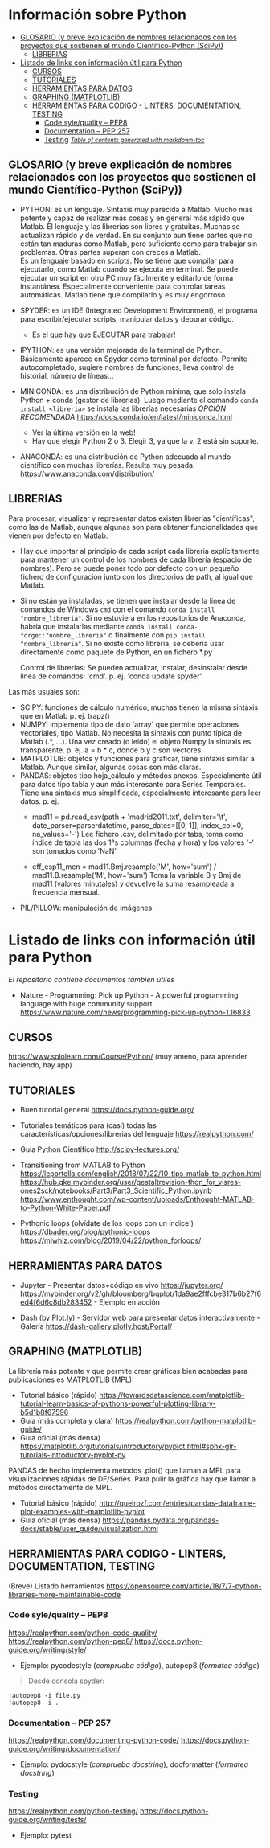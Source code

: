 # Información sobre Python

- [GLOSARIO (y breve explicación de nombres relacionados con los proyectos que sostienen el mundo Científico-Python (SciPy))](##glosario--y-breve-explicaci-n-de-nombres-relacionados-con-los-proyectos-que-sostienen-el-mundo-cient-fico-python--scipy--)
  * [LIBRERIAS](##librerias)
- [Listado de links con información útil para Python](##listado-de-links-con-informaci-n--til-para-python)
  * [CURSOS](##cursos)
  * [TUTORIALES](##tutoriales)
  * [HERRAMIENTAS PARA DATOS](##herramientas-para-datos)
  * [GRAPHING (MATPLOTLIB)](##graphing--matplotlib-)
  * [HERRAMIENTAS PARA CODIGO - LINTERS, DOCUMENTATION, TESTING](##herramientas-para-codigo---linters--documentation--testing)
    + [Code syle/quality – PEP8](##code-syle-quality---pep8)
    + [Documentation – PEP 257](##documentation---pep-257)
    + [Testing](##testing)
<small><i><a href='http://ecotrust-canada.github.io/markdown-toc/'>Table of contents generated with markdown-toc</a></i></small>
    
## GLOSARIO (y breve explicación de nombres relacionados con los proyectos que sostienen el mundo Científico-Python (SciPy))
- PYTHON: es un lenguaje. Sintaxis muy parecida a Matlab.
	Mucho más potente y capaz de realizar más cosas y en general más rápido que Matlab.
	El lenguaje y las librerías son libres y gratuitas. Muchas se actualizan rápido y de verdad.
	En su conjunto aun tiene partes que no están tan maduras como Matlab, pero suficiente como para trabajar sin problemas. Otras partes superan con creces a Matlab.	
	Es un lenguaje basado en scripts. No se tiene que compilar para ejecutarlo, como Matlab cuando se ejecuta en terminal. Se puede ejecutar un script en otro PC muy fácilmente y editarlo de forma instantánea. Especialmente conveniente para controlar tareas automáticas. Matlab tiene que compilarlo y es muy engorroso.

- SPYDER: es un IDE (Integrated Development Environment), el programa para escribir/ejecutar scripts, manipular datos y depurar código.
	* Es el que hay que EJECUTAR para trabajar!

- IPYTHON: es una versión mejorada de la terminal de Python. Básicamente aparece en Spyder como terminal por defecto. Permite autocompletado, sugiere nombres de funciones, lleva control de historial, número de líneas...

- MINICONDA: es una distribución de Python mínima, que solo instala Python + conda (gestor de librerias). Luego mediante el comando `conda install <libreria>` se instala las librerías necesarias *_OPCIÓN RECOMENDADA_*
https://docs.conda.io/en/latest/miniconda.html
	* Ver la última versión en la web!
	* Hay que elegir Python 2 o 3. Elegir 3, ya que la v. 2 está sin soporte.

- ANACONDA: es una distribución de Python adecuada al mundo científico con muchas librerías. Resulta muy pesada.
	https://www.anaconda.com/distribution/
	
## LIBRERIAS
Para procesar, visualizar y representar datos existen librerías "científicas", como las de Matlab, aunque algunas son para obtener funcionalidades que vienen por defecto en Matlab.
* Hay que importar al principio de cada script cada libreria explícitamente, para mantener un control de los nombres de cada librería (espacio de nombres). Pero se puede poner todo por defecto con un pequeño fichero de configuración junto con los directorios de path, al igual que Matlab.

* Si no están ya instaladas, se tienen que instalar desde la linea de comandos de Windows `cmd` con el comando `conda install "nombre_libreria"`. Si no estuviera en los repositorios de Anaconda, habría que instalarlas mediante `conda install conda-forge::"nombre_libreria"` o finalmente con `pip install "nombre_libreria"`. Si no existe como librería, se debería usar directamente como paquete de Python, en un fichero *.py

	Control de librerias:
		Se pueden actualizar, instalar, desinstalar desde linea de comandos: 'cmd'.
		p. ej. 'conda update spyder'

Las más usuales son:
- SCIPY: funciones de cálculo numérico, muchas tienen la misma sintáxis que en Matlab
	p. ej. trapz()
- NUMPY: implementa tipo de dato 'array' que permite operaciones vectoriales, tipo Matlab. No necesita la sintaxis con punto típica de Matlab (.*, ...). Una vez creado (o leido) el objeto Numpy la sintaxis es transparente.
	p. ej. a = b * c, donde b y c son vectores.
- MATPLOTLIB: objetos y funciones para graficar, tiene sintaxis similar a Matlab. Aunque similar, algunas cosas son más claras.
- PANDAS: objetos tipo hoja_cálculo y métodos anexos. Especialmente útil para datos tipo tabla y aun más interesante para Series Temporales. Tiene una sintaxis mus simplificada, especialmente interesante para leer datos.
	p. ej.
	* mad11 = pd.read_csv(path + 'madrid2011.txt', delimiter='\t', date_parser=parserdatetime, parse_dates=[[0, 1]], index_col=0, na_values='-')
		Lee fichero .csv, delimitado por tabs, toma como índice de tabla las dos 1ªs columnas (fecha y hora) y los valores '-' son tomados como 'NaN'

	* eff_esp11_men = mad11.Bmj.resample('M', how='sum') / mad11.B.resample('M', how='sum')
		Toma la variable B y Bmj de mad11 (valores minutales) y devuelve la suma resampleada a frecuencia mensual.
- PIL/PILLOW: manipulación de imágenes.

# Listado de links con información útil para Python
_El repositorio contiene documentos también útiles_

* Nature - Programming: Pick up Python - A powerful programming language with huge community support
https://www.nature.com/news/programming-pick-up-python-1.16833

## CURSOS
https://www.sololearn.com/Course/Python/ (muy ameno, para aprender haciendo, hay app)

## TUTORIALES
* Buen tutorial general 
https://docs.python-guide.org/

* Tutoriales temáticos para (casi) todas las características/opciones/librerias del lenguaje
https://realpython.com/

* Guia Python Científico
http://scipy-lectures.org/

* Transitioning from MATLAB to Python
https://leportella.com/english/2018/07/22/10-tips-matlab-to-python.html
https://hub.gke.mybinder.org/user/gestaltrevision-thon_for_visres-ones2sck/notebooks/Part3/Part3_Scientific_Python.ipynb
https://www.enthought.com/wp-content/uploads/Enthought-MATLAB-to-Python-White-Paper.pdf

* Pythonic loops (olvídate de los loops con un índice!)
https://dbader.org/blog/pythonic-loops
https://mlwhiz.com/blog/2019/04/22/python_forloops/

## HERRAMIENTAS PARA DATOS
* Jupyter - Presentar datos+código en vivo
https://jupyter.org/
https://mybinder.org/v2/gh/bloomberg/bqplot/1da9ae2fffcbe317b6b27f6ed4f6d6c8db283452 - Ejemplo en acción

* Dash (by Plot.ly) - Servidor web para presentar datos interactivamente - Galería
https://dash-gallery.plotly.host/Portal/

## GRAPHING (MATPLOTLIB)
La librería más potente y que permite crear gráficas bien acabadas para publicaciones es MATPLOTLIB (MPL):
*	Tutorial básico (rápido) https://towardsdatascience.com/matplotlib-tutorial-learn-basics-of-pythons-powerful-plotting-library-b5d1b8f67596
*	Guía (más completa y clara) https://realpython.com/python-matplotlib-guide/
*	Guía oficial (más densa) https://matplotlib.org/tutorials/introductory/pyplot.html#sphx-glr-tutorials-introductory-pyplot-py

PANDAS de hecho implementa métodos .plot() que llaman a MPL para visualizaciones rápidas de DF/Series. Para pulir la gráfica hay que llamar a métodos directamente de MPL.
*	Tutorial básico (rápido) http://queirozf.com/entries/pandas-dataframe-plot-examples-with-matplotlib-pyplot
*	Guía oficial (más densa) https://pandas.pydata.org/pandas-docs/stable/user_guide/visualization.html

## HERRAMIENTAS PARA CODIGO - LINTERS, DOCUMENTATION, TESTING
(Breve) Listado herramientas
https://opensource.com/article/18/7/7-python-libraries-more-maintainable-code

### Code syle/quality – PEP8
https://realpython.com/python-code-quality/
https://realpython.com/python-pep8/
https://docs.python-guide.org/writing/style/

* Ejemplo: pycodestyle (_comprueba código_), autopep8 (_formatea código_)
> Desde consola spyder:
```
!autopep8 -i file.py
!autopep8 -i .
```

### Documentation – PEP 257
https://realpython.com/documenting-python-code/
https://docs.python-guide.org/writing/documentation/

* Ejemplo: pydocstyle (_comprueba docstring_), docformatter (_formatea docstring_)

### Testing
https://realpython.com/python-testing/
https://docs.python-guide.org/writing/tests/

* Ejemplo: pytest
